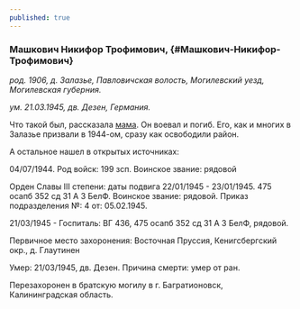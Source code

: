 ```yaml
---
published: true
---
```


### Машкович Никифор Трофимович,  {#Машкович-Никифор-Трофимович}

_род. 1906, д. Залазье, Павловичская волость, Могилевский уезд, Могилевская губерния._

_ум. 21.03.1945, дв. Дезен, Германия._

Что такой был, рассказала [мама](#Новикова-Светлана-Александровна). Он воевал и погиб. Его, как и многих в Залазье призвали в 1944-ом, сразу как освободили район.

А остальное нашел в открытых источниках:

04/07/1944. Род войск: 199 зсп. Воинское звание: рядовой 

Орден Славы III степени: даты подвига 22/01/1945 - 23/01/1945. 475 осапб 352 сд 31 А 3 БелФ. Воинское звание: рядовой. 
Приказ подразделения №: 4 от: 05.02.1945. 

21/03/1945 - Госпиталь: ВГ 436, 475 осапб 352 сд 31 А 3 БелФ, рядовой. 

Первичное место захоронения: Восточная Пруссия, Кенигсбергский окр., д. Глаутинен 

Умер: 21/03/1945, дв. Дезен. Причина смерти: умер от ран. 

Перезахоронен в братскую могилу в г. Багратионовск, Калининградская область.
        
